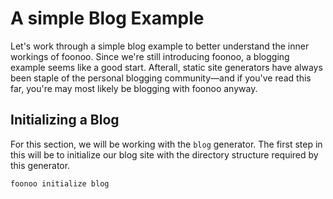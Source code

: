 # A simple Blog Example
Let's work through a simple blog example to better understand the inner workings of foonoo. Since we're still introducing foonoo, a blogging example seems like a good start. Afterall, static site generators have always been staple of the personal blogging community&mdash;and if you've read this far, you're may most likely be blogging with foonoo anyway.

## Initializing a Blog
For this section, we will be working with the `blog` generator. The first step in this will be to initialize our blog site with the directory structure required by this generator.

	foonoo initialize blog

 